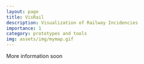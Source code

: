 ```yaml
---
layout: page
title: VisRail
description: Visualization of Railway Incidencies
importance: 1
category: prototypes and tools
img: assets/img/mymap.gif
---
```


More information soon
